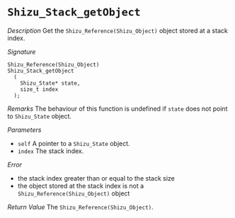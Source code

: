 # `Shizu_Stack_getObject`

*Description*
Get the `Shizu_Reference(Shizu_Object)` object stored at a stack index.

*Signature*
```
Shizu_Reference(Shizu_Object)
Shizu_Stack_getObject
  (
    Shizu_State* state,
    size_t index
  );
```

*Remarks*
The behaviour of this function is undefined if `state` does not point to `Shizu_State` object.

*Parameters*
- `self` A pointer to a `Shizu_State` object.
- `index` The stack index.

*Error*
- the stack index greater than or equal to the stack size
- the object stored at the stack index is not a `Shizu_Reference(Shizu_Object)` object

*Return Value*
The `Shizu_Reference(Shizu_Object)`.
